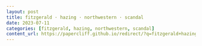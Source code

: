 ```yaml
---
layout: post
title: fitzgerald · hazing · northwestern · scandal
date: 2023-07-11
categories: [fitzgerald, hazing, northwestern, scandal]
content_url: https://papercliff.github.io/redirect/?q=fitzgerald+hazing+northwestern+scandal&tbs=cdr:1,cd_min:7/10/2023,cd_max:7/12/2023
---
```

